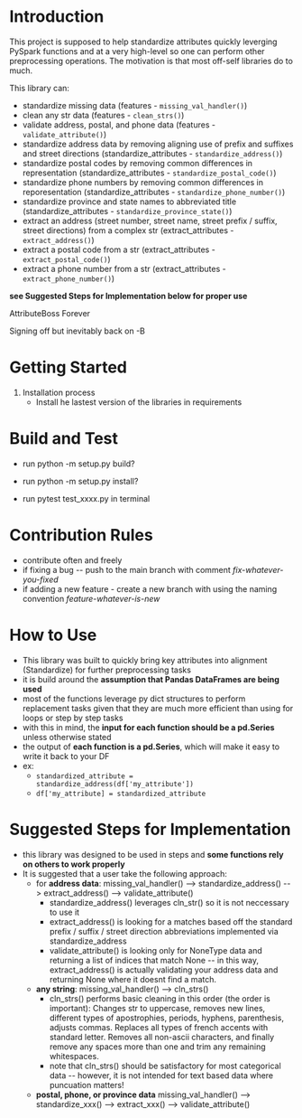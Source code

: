 # Introduction 
This project is supposed to help standardize attributes quickly leverging PySpark functions and at a very high-level so one can perform other preprocessing operations. The motivation is that most off-self libraries do to much. 

This library can:
   - standardize missing data (features - `missing_val_handler()`)
   - clean any str data (features - `clean_strs()`)
   - validate address, postal, and phone data (features - `validate_attribute()`)
   - standardize address data by removing aligning use of prefix and suffixes and street directions (standardize_attributes - `standardize_address()`)
   - standardize postal codes by removing common differences in representation (standardize_attributes - `standardize_postal_code()`)
   - standardize phone numbers by removing common differences in reporesentation (standardize_attributes - `standardize_phone_number()`)
   - standardize province and state names to abbreviated title (standardize_attributes - `standardize_province_state()`)
   - extract an address (street number, street name, street prefix / suffix, street directions) from a complex str (extract_attributes - `extract_address()`)
   - extract a postal code from a str (extract_attributes - `extract_postal_code()`)
   - extract a phone number from a str (extract_attributes - `extract_phone_number()`)

**see Suggested Steps for Implementation below for proper use**
   
AttributeBoss Forever 

Signing off but inevitably back on -B 

# Getting Started
1.	Installation process
    - Install he lastest version of the libraries in requirements 

# Build and Test
- run python -m setup.py build? 
- run python -m setup.py install?

- run pytest test_xxxx.py in terminal

# Contribution Rules 
- contribute often and freely
- if fixing a bug -- push to the main branch with comment *fix-whatever-you-fixed*
- if adding a new feature - create a new branch with using the naming convention *feature-whatever-is-new*

# How to Use
- This library was built to quickly bring key attributes into alignment (Standardize) for further preprocessing tasks 
- it is build around the **assumption that Pandas DataFrames are being used**
- most of the functions leverage py dict structures to perform replacement tasks given that they are much more efficient than using for loops or step by step tasks
- with this in mind, the **input for each function should be a pd.Series** unless otherwise stated
- the output of **each function is a pd.Series**, which will make it easy to write it back to your DF
- ex:
   - `standardized_attribute = standardize_address(df['my_attribute'])`
   - `df['my_attribute] = standardized_attribute` 

# Suggested Steps for Implementation 
- this library was designed to be used in steps and **some functions rely on others to work properly**
- It is suggested that a user take the following approach:
   - for **address data**: missing_val_handler() --> standardize_address() --> extract_address() --> validate_attribute()
      - standardize_address() leverages cln_str() so it is not neccessary to use it 
      - extract_address() is looking for a matches based off the standard prefix / suffix / street direction abbreviations implemented via standardize_address 
      - validate_attribute() is looking only for NoneType data and returning a list of indices that match None -- in this way, extract_address() is actually validating your address data and returning None where it doesnt find a match. 
   - **any string**: missing_val_handler() --> cln_strs() 
      - cln_strs() performs basic cleaning in this order (the order is important): Changes str to uppercase, removes new lines, different types of apostrophies, periods, hyphens, parenthesis, adjusts commas. Replaces all types of french accents with standard letter. Removes all non-ascii characters, and finally remove any spaces more than one and trim any remaining whitespaces.
      - note that cln_strs() should be satisfactory for most categorical data -- however, it is not intended for text based data where puncuation matters! 
   - **postal, phone, or province data** missing_val_handler() --> standardize_xxx() --> extract_xxx() --> validate_attribute()
